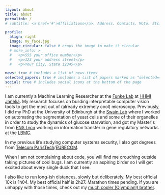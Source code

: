 ```yaml
---
layout: about
title: about
permalink: /
# subtitle: <a href='#'>Affiliations</a>. Address. Contacts. Moto. Etc.

profile:
  align: right
  image: my_face.jpg
  image_circular: false # crops the image to make it circular
  # more_info: >
  #   <p>555 your office number</p>
  #   <p>123 your address street</p>
  #   <p>Your City, State 12345</p>

news: true # includes a list of news items
selected_papers: true # includes a list of papers marked as "selected={true}"
social: true # includes social icons at the bottom of the page
---
```


I am currently a Machine Learning Researcher at the [Funke Lab](https://www.janelia.org/lab/funke-lab) at [HHMI Janelia](https://www.janelia.org).
My research focuses on building interpretable computer vision tools to get the most out of (already extremely cool) microscopy.
Previously, I did my PhD at the University of Edinburgh at the [Swain Lab](https://swainlab.bio.ed.ac.uk) where I worked on automating the segmentation of yeast cells and some of their organelles in order to study the dynamics of glucose starvation, and got my Master's from [ENS Lyon](http://www.ixxi.fr) working on information transfer in gene regulatory networks at the [LBMC](http://www.ens-lyon.fr/LBMC/equipes/systems-biology-of-decision-making).

In my previous life studying computer systems security, I also got degrees from [Telecom ParisTech](https://www.telecom-paris.fr/en/home)/[EURECOM](https://www.eurecom.fr/en/home).


When I am not complaining about code, you will find me crouching outside taking pictures of cool bugs.
I am currently an aspiring birder so I will get excited about every single duck that I see.

I also like to run long-ish distances, slowly but deliberately.
My best official 10k is 1h04.
My best official half is 2h27.
Marathon times pending.
If you are unhappy with those times, check out my [much cooler (Olympian!) brother](https://triathlon.org/athletes/profile/163812/eloi_adjavon).